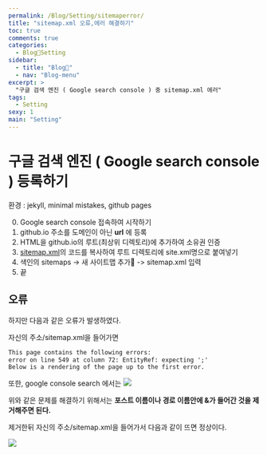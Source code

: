 ```yaml
---
permalink: /Blog/Setting/sitemaperror/
title: "sitemap.xml 오류,에러 해결하기"
toc: true
comments: true
categories:
  - Blog🐨Setting
sidebar:
  - title: "Blog🐨"
  - nav: "Blog-menu"
excerpt: >
  "구글 검색 엔진 ( Google search console ) 중 sitemap.xml 에러"
tags:
  - Setting
sexy: 1
main: "Setting"
---
```



# 구글 검색 엔진 ( Google search console ) 등록하기
환경 : jekyll, minimal mistakes, github pages

0. Google search console 접속하여 시작하기
1. github.io 주소를 도메인이 아닌 **url** 에 등록
2. HTML을 github.io의 루트(최상위 디렉토리)에 추가하여 소유권 인증
3. [sitemap.xml](https://github.com/wayhome25/wayhome25.github.io/blob/master/sitemap.xml)의 코드를 복사하여 루트 디렉토리에 site.xml명으로 붙여넣기
4. 색인의 sitemaps -> 새 사이트맵 추가 -> sitemap.xml 입력
5. 끝



## 오류
하지만 다음과 같은 오류가 발생하였다.

자신의 주소/sitemap.xml을 들어가면

```html
This page contains the following errors:
error on line 549 at column 72: EntityRef: expecting ';'
Below is a rendering of the page up to the first error.
```

또한, google console search 에서는
![]({{site.baseurl}}/assets/images/blog/site.png)


위와 같은 문제를 해결하기 위해서는 **포스트 이름이나 경로 이름안에 &가 들어간 것을 제거해주면 된다.**

제거한뒤 자신의 주소/sitemap.xml을 들어가서 다음과 같이 뜨면 정상이다.




![]({{site.baseurl}}/assets/images/blog/site2.png)